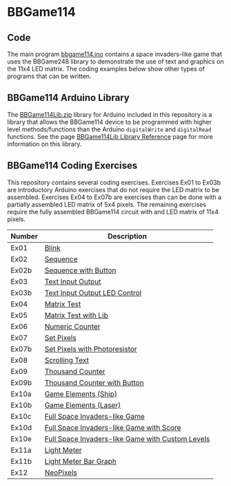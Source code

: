 # BBGame114

## Code

The main program [bbgame114.ino](https://github.com/mtejada11/BBGame248/blob/master/bbgame114.ino) contains a space invaders-like game that uses the BBGame248 library to demonstrate the use of text and graphics on the 11x4 LED matrix. The coding examples below show other types of programs that can be written.

## BBGame114 Arduino Library

The [BBGame114Lib.zip](https://github.com/mtejada11/BBGame114/blob/master/Lib/BBGame114Lib.zip?raw=true) library for Arduino included in this repository is a library that allows the BBGame114 device to be programmed with higher level methods/functions than the Arduino `digitalWrite` and `digitalRead` functions. See the page [BBGame114Lib Library Reference](https://github.com/mtejada11/BBGame114/wiki/BBGame114Lib-Library-Reference) page for more information on this library. 

## BBGame114 Coding Exercises

This repository contains several coding exercises. Exercises Ex01 to Ex03b are introductory Arduino exercises that do not require the LED matrix to be assembled. Exercises Ex04 to Ex07b are exercises than can be done with a partially assembled LED matrix of 5x4 pixels. The remaining exercises require the fully assembled BBGame114 circuit with and LED matrix of 11x4 pixels.

| Number | Description |
| --- | --- |
|Ex01  	|[Blink](https://github.com/mtejada11/BBGame114/blob/master/Exercises/Ex01_Blink/Ex01_Blink.ino) |
|Ex02  	|[Sequence](https://github.com/mtejada11/BBGame114/blob/master/Exercises/Ex02_Sequence/Ex02_Sequence.ino) |
|Ex02b 	|[Sequence with Button](https://github.com/mtejada11/BBGame114/blob/master/Exercises/Ex02b_Sequence_with_Button/Ex02b_Sequence_with_Button.ino) |
|Ex03  	|[Text Input Output](https://github.com/mtejada11/BBGame114/blob/master/Exercises/Ex03_Text_Input_Output/Ex03_Text_Input_Output.ino) |
|Ex03b 	|[Text Input Output LED Control](https://github.com/mtejada11/BBGame114/blob/master/Exercises/Ex03b_Text_Input_Output_LED_Control/Ex03b_Text_Input_Output_LED_Control.ino) |
|Ex04  	|[Matrix Test](https://github.com/mtejada11/BBGame114/blob/master/Exercises/Ex04_Matrix_Test/Ex04_Matrix_Test.ino) |
|Ex05  	|[Matrix Test with Lib](https://github.com/mtejada11/BBGame114/blob/master/Exercises/Ex05_Matrix_Test_with_Lib/Ex05_Matrix_Test_with_Lib.ino) |
|Ex06  	|[Numeric Counter](https://github.com/mtejada11/BBGame114/blob/master/Exercises/Ex06_Numeric_Counter/Ex06_Numeric_Counter.ino) |
|Ex07  	|[Set Pixels](https://github.com/mtejada11/BBGame114/blob/master/Exercises/Ex07_Set_Pixels/Ex07_Set_Pixels.ino) |
|Ex07b 	|[Set Pixels with Photoresistor](https://github.com/mtejada11/BBGame114/blob/master/Exercises/Ex07b_Set_Pixels_with_Photoresistor/Ex07b_Set_Pixels_with_Photoresistor.ino) |
|Ex08  	|[Scrolling Text](https://github.com/mtejada11/BBGame114/blob/master/Exercises/Ex08_Scrolling_Text/Ex08_Scrolling_Text.ino) |
|Ex09  	|[Thousand Counter](https://github.com/mtejada11/BBGame114/blob/master/Exercises/Ex09_Thousand_Counter/Ex09_Thousand_Counter.ino) |
|Ex09b 	|[Thousand Counter with Button](https://github.com/mtejada11/BBGame114/blob/master/Exercises/Ex09b_Thousand_Counter_with_Button/Ex09b_Thousand_Counter_with_Button.ino) |
|Ex10a 	|[Game Elements (Ship)](https://github.com/mtejada11/BBGame114/blob/master/Exercises/Ex10a_Game_Elements/Ex10a_Game_Elements.ino) |
|Ex10b 	|[Game Elements (Laser)](https://github.com/mtejada11/BBGame114/blob/master/Exercises/Ex10b_Game_Elements/Ex10b_Game_Elements.ino) |
|Ex10c 	|[Full Space Invaders-like Game](https://github.com/mtejada11/BBGame114/blob/master/Exercises/Ex10c_Full_Game/Ex10c_Full_Game.ino) |
|Ex10d 	|[Full Space Invaders-like Game with Score](https://github.com/mtejada11/BBGame114/blob/master/Exercises/Ex10d_Full_Game_with_Score/Ex10d_Full_Game_with_Score.ino) |
|Ex10e 	|[Full Space Invaders-like Game with Custom Levels](https://github.com/mtejada11/BBGame114/blob/master/Exercises/Ex10e_Full_Game_with_Custom_Levels/Ex10e_Full_Game_with_Custom_Levels.ino) |
|Ex11a 	|[Light Meter](https://github.com/mtejada11/BBGame114/blob/master/Exercises/Ex11a_Light_Meter/Ex11a_Light_Meter.ino) |
|Ex11b 	|[Light Meter Bar Graph](https://github.com/mtejada11/BBGame114/blob/master/Exercises/Ex11b_Light_Meter_Bar_Graph/Ex11b_Light_Meter_Bar_Graph.ino) |
|Ex12 	|[NeoPixels](https://github.com/mtejada11/BBGame114/blob/master/Exercises/Ex12b_NeoPixels42/Ex12b_NeoPixels42.ino) |
